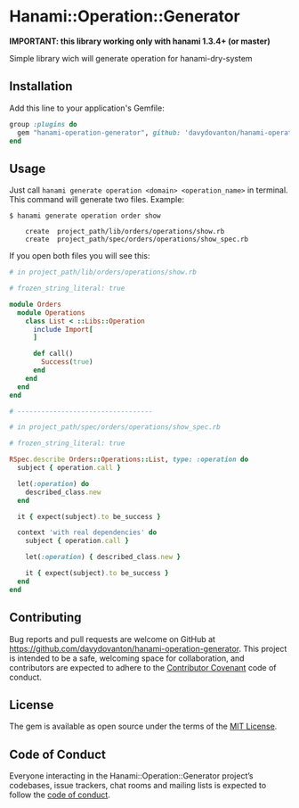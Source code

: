 # Hanami::Operation::Generator

**IMPORTANT: this library working only with hanami 1.3.4+ (or master)**

Simple library wich will generate operation for hanami-dry-system

## Installation

Add this line to your application's Gemfile:

```ruby
group :plugins do
  gem "hanami-operation-generator", github: 'davydovanton/hanami-operation-generator'
end
```

## Usage

Just call `hanami generate operation <domain> <operation_name>` in terminal. This command will generate two files. Example:


```
$ hanami generate operation order show

    create  project_path/lib/orders/operations/show.rb
    create  project_path/spec/orders/operations/show_spec.rb
```

If you open both files you will see this:

```ruby
# in project_path/lib/orders/operations/show.rb

# frozen_string_literal: true

module Orders
  module Operations
    class List < ::Libs::Operation
      include Import[
      ]

      def call()
        Success(true)
      end
    end
  end
end

# ----------------------------------

# in project_path/spec/orders/operations/show_spec.rb

# frozen_string_literal: true

RSpec.describe Orders::Operations::List, type: :operation do
  subject { operation.call }

  let(:operation) do
    described_class.new
  end

  it { expect(subject).to be_success }

  context 'with real dependencies' do
    subject { operation.call }

    let(:operation) { described_class.new }

    it { expect(subject).to be_success }
  end
end
```

## Contributing

Bug reports and pull requests are welcome on GitHub at https://github.com/davydovanton/hanami-operation-generator. This project is intended to be a safe, welcoming space for collaboration, and contributors are expected to adhere to the [Contributor Covenant](http://contributor-covenant.org) code of conduct.

## License

The gem is available as open source under the terms of the [MIT License](https://opensource.org/licenses/MIT).

## Code of Conduct

Everyone interacting in the Hanami::Operation::Generator project’s codebases, issue trackers, chat rooms and mailing lists is expected to follow the [code of conduct](https://github.com/[USERNAME]/hanami-operation-generator/blob/master/CODE_OF_CONDUCT.md).
